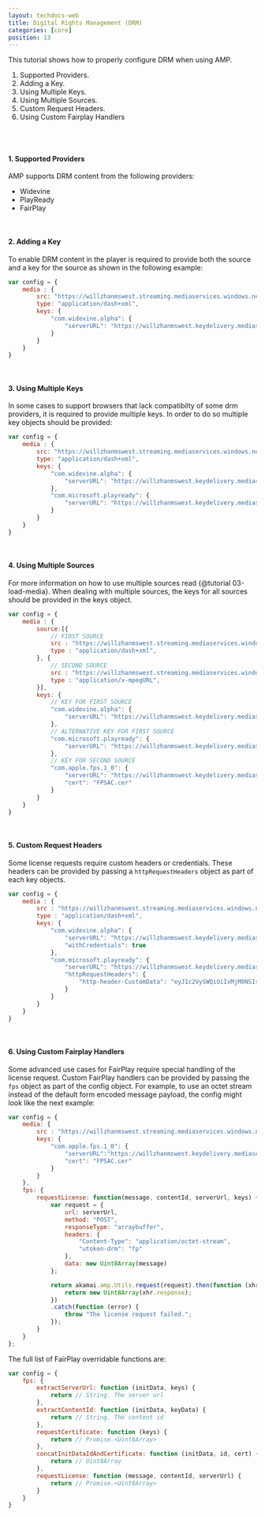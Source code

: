 ```yaml
---
layout: techdocs-web
title: Digital Rights Management (DRM)
categories: [core]
position: 13
---
```


This tutorial shows how to properly configure DRM when using AMP.

1. Supported Providers.
2. Adding a Key.
3. Using Multiple Keys.
4. Using Multiple Sources.
5. Custom Request Headers.
6. Using Custom Fairplay Handlers
<br>
<br>

#### 1. Supported Providers

AMP supports DRM content from the following providers:
- Widevine
- PlayReady
- FairPlay
<br>

#### 2. Adding a Key

To enable DRM content in the player is required to provide both the source and a key for the source as shown in the following example:

```javascript
var config = {
	media : {
		src: "https://willzhanmswest.streaming.mediaservices.windows.net/609f4f57-1e5b-4898-90b1-81c574b2e8e3/VfE.ism/manifest(format=mpd-time-csf)",
		type: "application/dash+xml",
		keys: {
			"com.widevine.alpha": {
				"serverURL": "https://willzhanmswest.keydelivery.mediaservices.windows.net/Widevine/?kid=4c241420-4ec4-42cb-9551-e9eb988d2911"
			}
		}
	}
}
```
<br>

#### 3. Using Multiple Keys

In some cases to support browsers that lack compatibilty of some drm providers, it is required to provide multiple keys. In order to do so multiple key objects should be provided:

```javascript
var config = {
	media : {
		src: "https://willzhanmswest.streaming.mediaservices.windows.net/609f4f57-1e5b-4898-90b1-81c574b2e8e3/VfE.ism/manifest(format=mpd-time-csf)",
		type: "application/dash+xml",
		keys: {
			"com.widevine.alpha": {
				"serverURL": "https://willzhanmswest.keydelivery.mediaservices.windows.net/Widevine/?kid=4c241420-4ec4-42cb-9551-e9eb988d2911"
			},
			"com.microsoft.playready": {
				"serverURL": "https://willzhanmswest.keydelivery.mediaservices.windows.net/PlayReady/"
			}
		}
	}
}
```
<br>

#### 4. Using Multiple Sources

For more information on how to use multiple sources read {@tutorial 03-load-media}. When dealing with multiple sources, the keys for all sources should be provided in the keys object.

```javascript
var config = {
	media : {
		source:[{
			// FIRST SOURCE
			src : "https://willzhanmswest.streaming.mediaservices.windows.net/609f4f57-1e5b-4898-90b1-81c574b2e8e3/VfE.ism/manifest(format=mpd-time-csf)",
			type : "application/dash+xml",
		}, {
			// SECOND SOURCE
			src : "https://willzhanmswest.streaming.mediaservices.windows.net/609f4f57-1e5b-4898-90b1-81c574b2e8e3/VfE.ism/manifest(format=m3u8-aapl)",
			type : "application/x-mpegURL",
		}],
		keys: {
			// KEY FOR FIRST SOURCE
			"com.widevine.alpha": {
				"serverURL": "https://willzhanmswest.keydelivery.mediaservices.windows.net/Widevine/?kid=4c241420-4ec4-42cb-9551-e9eb988d2911"
			},
			// ALTERNATIVE KEY FOR FIRST SOURCE
			"com.microsoft.playready": {
				"serverURL": "https://willzhanmswest.keydelivery.mediaservices.windows.net/PlayReady/"
			},
			// KEY FOR SECOND SOURCE
			"com.apple.fps.1_0": {
				"serverURL": "https://willzhanmswest.keydelivery.mediaservices.windows.net/FairPlay/?kid=58ba906b-c94d-4d26-9403-905b6d6760d1",
				"cert": "FPSAC.cer"
			}
		}
	}
}
```
<br>

#### 5. Custom Request Headers

Some license requests require custom headers or credentials. These headers can be provided by passing a `httpRequestHeaders` object as part of each key objects.

```javascript
var config = {
	media : {
		src : "https://willzhanmswest.streaming.mediaservices.windows.net/609f4f57-1e5b-4898-90b1-81c574b2e8e3/VfE.ism/manifest(format=mpd-time-csf)",
		type : "application/dash+xml",
		keys: {
			"com.widevine.alpha": {
				"serverURL": "https://willzhanmswest.keydelivery.mediaservices.windows.net/Widevine/?kid=4c241420-4ec4-42cb-9551-e9eb988d2911",
				"withCredentials": true
			},
			"com.microsoft.playready": {
				"serverURL": "https://willzhanmswest.keydelivery.mediaservices.windows.net/PlayReady/",
				"httpRequestHeaders": {
					"http-header-CustomData": "eyJ1c2VySWQiOiIxMjM0NSIsInNlc3Npb25JZCI6ImV3b2dJQ0p3Y205bWFXeGxJaUE2SUhzS0lDQWdJQ0p3ZFhKamFHRnpaU0lnT2lCN0lIMEtJQ0I5TEFvZ0lDSnZkWFJ3ZFhSUWNtOTBaV04wYVc5dUlpQTZJSHNLSUNBZ0lDSmthV2RwZEdGc0lpQTZJR1poYkhObExBb2dJQ0FnSW1GdVlXeHZaM1ZsSWlBNklHWmhiSE5sTEFvZ0lDQWdJbVZ1Wm05eVkyVWlJRG9nWm1Gc2MyVUtJQ0I5TEFvZ0lDSnpkRzl5WlV4cFkyVnVjMlVpSURvZ1ptRnNjMlVLZlFvSyIsIm1lcmNoYW50IjoiY2FibGVsYWJzIn0K"
				}
			}
		}
	}
}
```
<br>

#### 6. Using Custom Fairplay Handlers

Some advanced use cases for FairPlay require special handling of the license request. Custom FairPlay handlers can be provided by passing the `fps` object as part of the config object.
For example, to use an octet stream instead of the default form encoded message payload, the config might look like the next example:

```javascript
var config = {
	media: {
		src : "https://willzhanmswest.streaming.mediaservices.windows.net/609f4f57-1e5b-4898-90b1-81c574b2e8e3/VfE.ism/manifest(format=m3u8-aapl)",
		keys: {
			"com.apple.fps.1_0": {
				"serverURL":"https://willzhanmswest.keydelivery.mediaservices.windows.net/FairPlay/?kid=58ba906b-c94d-4d26-9403-905b6d6760d1",
				"cert": "FPSAC.cer"
			}
		}
	},
	fps: {
		requestLicense: function(message, contentId, serverUrl, keys) {
			var request = {
				url: serverUrl,
				method: "POST",
				responseType: "arraybuffer",
				headers: {
					"Content-Type": "application/octet-stream",
					"utoken-drm": "fp"
				},
				data: new Uint8Array(message)
			};

			return akamai.amp.Utils.request(request).then(function (xhr) {
				return new Uint8Array(xhr.response);
			})
			.catch(function (error) {
				throw "The license request failed.";
			});
		}
	}
};
```

The full list of FairPlay overridable functions are:

```javascript
var config = {
	fps: {
		extractServerUrl: function (initData, keys) {
			return // String. The server url
		},
		extractContentId: function (initData, keyData) {
			return // String. The content id
		},
		requestCertificate: function (keys) {
			return // Promise.<Uint8Array>
		},
		concatInitDataIdAndCertificate: function (initData, id, cert) {
			return // Uint8Array
		},
		requestLicense: function (message, contentId, serverUrl) {
			return // Promise.<Uint8Array>
		}
	}
}
```
